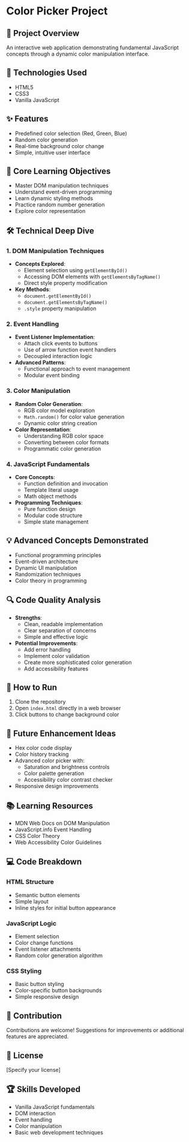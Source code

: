 # Color Picker Project

## 🎨 Project Overview
An interactive web application demonstrating fundamental JavaScript concepts through a dynamic color manipulation interface.

## 🚀 Technologies Used
- HTML5
- CSS3
- Vanilla JavaScript

## ✨ Features
- Predefined color selection (Red, Green, Blue)
- Random color generation
- Real-time background color change
- Simple, intuitive user interface

## 🧠 Core Learning Objectives
- Master DOM manipulation techniques
- Understand event-driven programming
- Learn dynamic styling methods
- Practice random number generation
- Explore color representation

## 🛠 Technical Deep Dive

### 1. DOM Manipulation Techniques
- **Concepts Explored**:
  - Element selection using `getElementById()`
  - Accessing DOM elements with `getElementsByTagName()`
  - Direct style property modification
- **Key Methods**:
  - `document.getElementById()`
  - `document.getElementsByTagName()`
  - `.style` property manipulation

### 2. Event Handling
- **Event Listener Implementation**:
  - Attach click events to buttons
  - Use of arrow function event handlers
  - Decoupled interaction logic
- **Advanced Patterns**:
  - Functional approach to event management
  - Modular event binding

### 3. Color Manipulation
- **Random Color Generation**:
  - RGB color model exploration
  - `Math.random()` for color value generation
  - Dynamic color string creation
- **Color Representation**:
  - Understanding RGB color space
  - Converting between color formats
  - Programmatic color generation

### 4. JavaScript Fundamentals
- **Core Concepts**:
  - Function definition and invocation
  - Template literal usage
  - Math object methods
- **Programming Techniques**:
  - Pure function design
  - Modular code structure
  - Simple state management

## 💡 Advanced Concepts Demonstrated
- Functional programming principles
- Event-driven architecture
- Dynamic UI manipulation
- Randomization techniques
- Color theory in programming

## 🔍 Code Quality Analysis
- **Strengths**:
  - Clean, readable implementation
  - Clear separation of concerns
  - Simple and effective logic
- **Potential Improvements**:
  - Add error handling
  - Implement color validation
  - Create more sophisticated color generation
  - Add accessibility features

## 🚦 How to Run
1. Clone the repository
2. Open `index.html` directly in a web browser
3. Click buttons to change background color

## 🔮 Future Enhancement Ideas
- Hex color code display
- Color history tracking
- Advanced color picker with:
  - Saturation and brightness controls
  - Color palette generation
  - Accessibility color contrast checker
- Responsive design improvements

## 📚 Learning Resources
- MDN Web Docs on DOM Manipulation
- JavaScript.info Event Handling
- CSS Color Theory
- Web Accessibility Color Guidelines

## 💻 Code Breakdown

### HTML Structure
- Semantic button elements
- Simple layout
- Inline styles for initial button appearance

### JavaScript Logic
- Element selection
- Color change functions
- Event listener attachments
- Random color generation algorithm

### CSS Styling
- Basic button styling
- Color-specific button backgrounds
- Simple responsive design

## 🤝 Contribution
Contributions are welcome! Suggestions for improvements or additional features are appreciated.

## 📝 License
[Specify your license]

## 🏆 Skills Developed
- Vanilla JavaScript fundamentals
- DOM interaction
- Event handling
- Color manipulation
- Basic web development techniques
